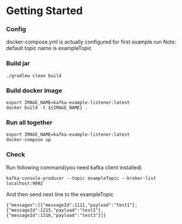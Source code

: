# Getting Started

### Config
docker-compose.yml is actually configured for first example run
Note: default topic name is exampleTopic

### Build jar
```
./gradlew clean build
```

### Build docker image
```
export IMAGE_NAME=kafka-example-listener:latest
docker build -t ${IMAGE_NAME} .
```

### Run all together
```
export IMAGE_NAME=kafka-example-listener:latest
docker-compose up
```

### Check

Run following command(you need kafka client installed)
```
kafka-console-producer --topic exampleTopic --broker-list localhost:9092
```
And then send next line to the exampleTopic
```
{"messages":[{"messageId":1111,"payload":"test1"},{"messageId":1215,"payload":"test2"},{"messageId":1316,"payload":"test3"}]}
```
